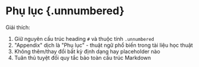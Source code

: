# Phụ lục {.unnumbered}

Giải thích:
1. Giữ nguyên cấu trúc heading `#` và thuộc tính `.unnumbered`
2. "Appendix" dịch là "Phụ lục" - thuật ngữ phổ biến trong tài liệu học thuật
3. Không thêm/thay đổi bất kỳ định dạng hay placeholder nào
4. Tuân thủ tuyệt đối quy tắc bảo toàn cấu trúc Markdown